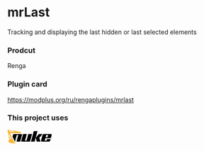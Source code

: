 # mrLast
Tracking and displaying the last hidden or last selected elements
### Prodcut ###
Renga
### Plugin card ###
https://modplus.org/ru/rengaplugins/mrlast
### This project uses

[<img align="left" src="https://raw.githubusercontent.com/ModPlus-Software/Documentation/master/Images/nuke-logo-small.png" />](https://nuke.build/)
